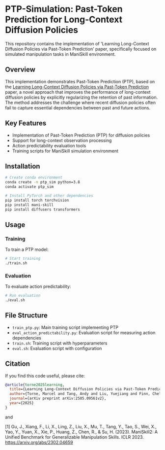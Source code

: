 # PTP-Simulation: Past-Token Prediction for Long-Context Diffusion Policies

This repository contains the implementation of 'Learning Long-Context Diffusion Policies via Past-Token Prediction' paper, specifically focused on simulated manipulation tasks in ManiSkill environment.

## Overview

This implementation demonstrates Past-Token Prediction (PTP), based on the [Learning Long-Context Diffusion Policies via Past-Token Prediction](https://arxiv.org/abs/2505.09561) paper, a novel approach that improves the performance of long-context diffusion policies by explicitly regularizing the retention of past information. The method addresses the challenge where recent diffusion policies often fail to capture essential dependencies between past and future actions.

## Key Features

- Implementation of Past-Token Prediction (PTP) for diffusion policies
- Support for long-context observation processing
- Action predictability evaluation tools
- Training scripts for ManiSkill simulation environment

## Installation

```bash
# Create conda environment
conda create -n ptp_sim python=3.8
conda activate ptp_sim

# Install PyTorch and other dependencies
pip install torch torchvision
pip install mani-skill
pip install diffusers transformers
```

## Usage

### Training

To train a PTP model:

```bash
# Start training
./train.sh
```

### Evaluation

To evaluate action predictability:

```bash
# Run evaluation
./eval.sh
```

## File Structure

- `train_ptp.py`: Main training script implementing PTP
- `eval_action_predictability.py`: Evaluation script for measuring action dependencies
- `train.sh`: Training script with hyperparameters
- `eval.sh`: Evaluation script with configuration

## Citation

If you find this code useful, please cite:

```bibtex
@article{torne2025learning,
  title={Learning Long-Context Diffusion Policies via Past-Token Prediction},
  author={Torne, Marcel and Tang, Andy and Liu, Yuejiang and Finn, Chelsea},
  journal={arXiv preprint arXiv:2505.09561v2},
  year={2025}
}
```

and

[1] Gu, J., Xiang, F., Li, X., Ling, Z., Liu, X., Mu, T., Tang, Y., Tao, S., Wei, X., Yao, Y., Yuan, X., Xie, P., Huang, Z., Chen, R., & Su, H. (2023). ManiSkill2: A Unified Benchmark for Generalizable Manipulation Skills. ICLR 2023. https://arxiv.org/abs/2302.04659


